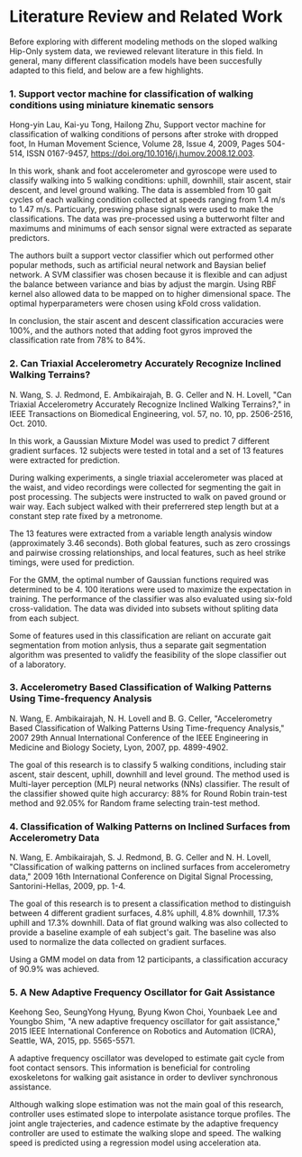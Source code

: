 
# Literature Review and Related Work

Before exploring with different modeling methods on the sloped walking Hip-Only system data, we reviewed relevant literature in this field. In general, many different classification models have been succesfully adapted to this field, and below are a few highlights.

### 1. Support vector machine for classification of walking conditions using miniature kinematic sensors
Hong-yin Lau, Kai-yu Tong, Hailong Zhu, Support vector machine for classification of walking conditions of persons after stroke with dropped foot, In Human Movement Science, Volume 28, Issue 4, 2009, Pages 504-514, ISSN 0167-9457, https://doi.org/10.1016/j.humov.2008.12.003.

In this work, shank and foot accelerometer and gyroscope were used to classify walking into 5 walking conditions: uphill, downhill, stair ascent, stair descent, and level ground walking. The data is assembled from 10 gait cycles of each walking condition collected at speeds ranging from 1.4 m/s to 1.47 m/s. Particuarly, preswing phase signals were used to make the classifications. The data was pre-processed using a butterworht filter and maximums and minimums of each sensor signal were extracted as separate predictors. 

The authors built a support vector classifier which out performed other popular methods, such as artificial neural network and Baysian belief network. A SVM classifier was chosen because it is flexible and can adjust the balance between variance and bias by adjust the margin. Using RBF kernel also allowed data to be mapped on to higher dimensional space. The optimal hyperparameters were chosen using kFold cross validation.

In conclusion, the stair ascent and descent classification accuracies were 100%, and the authors noted that adding foot gyros improved the classification rate from 78% to 84%.

### 2. Can Triaxial Accelerometry Accurately Recognize Inclined Walking Terrains?
N. Wang, S. J. Redmond, E. Ambikairajah, B. G. Celler and N. H. Lovell, "Can Triaxial Accelerometry Accurately Recognize Inclined Walking Terrains?," in IEEE Transactions on Biomedical Engineering, vol. 57, no. 10, pp. 2506-2516, Oct. 2010.

In this work, a Gaussian Mixture Model was used to predict 7 different gradient surfaces. 12 subjects were tested in total and a set of 13 features were extracted for prediction. 

During walking experiments, a single triaxial accelerometer was placed at the waist, and video recordings were collected for segmenting the gait in post processing. The subjects were instructed to walk on paved ground or wair way. Each subject walked with their preferrered step length but at a constant step rate fixed by a metronome.

The 13 features were extracted from a variable length analysis window (approximately 3.46 seconds). Both global features, such as zero crossings and pairwise crossing relationships, and local features, such as heel strike timings, were used for prediction.

For the GMM, the optimal number of Gaussian functions required was determined to be 4. 100 iterations were used to maximize the expectation in training. The performance of the classifier was also evaluated using six-fold cross-validation. The data was divided into subsets without spliting data from each subject. 

Some of features used in this classification are reliant on accurate gait segmentation from motion anlysis, thus a separate gait segmentation algorithm was presented to validfy the feasibility of the slope classifier out of a laboratory.

### 3. Accelerometry Based Classification of Walking Patterns Using Time-frequency Analysis

N. Wang, E. Ambikairajah, N. H. Lovell and B. G. Celler, "Accelerometry Based Classification of Walking Patterns Using Time-frequency Analysis," 2007 29th Annual International Conference of the IEEE Engineering in Medicine and Biology Society, Lyon, 2007, pp. 4899-4902.

The goal of this research is to classify 5 walking conditions, including stair ascent, stair descent, uphill, downhill and level ground. The method used is Multi-layer perception (MLP) neural networks (NNs) classifier. The result of the classifier showed quite high accurarcy: 88% for Round Robin train-test method and 92.05% for Random frame selecting train-test method.

### 4. Classification of Walking Patterns on Inclined Surfaces from Accelerometry Data

N. Wang, E. Ambikairajah, S. J. Redmond, B. G. Celler and N. H. Lovell, "Classification of walking patterns on inclined surfaces from accelerometry data," 2009 16th International Conference on Digital Signal Processing, Santorini-Hellas, 2009, pp. 1-4.

The goal of this research is to present a classification method to distinguish between 4 different gradient surfaces, 4.8% uphill, 4.8% downhill, 17.3% uphill and 17.3% downhill. Data of flat ground walking was also collected to provide a baseline example of eah subject's gait. The baseline was also used to normalize the data collected on gradient surfaces.

Using a GMM model on data from 12 participants, a classification accuracy of 90.9% was achieved.

### 5. A New Adaptive Frequency Oscillator for Gait Assistance

Keehong Seo, SeungYong Hyung, Byung Kwon Choi, Younbaek Lee and Youngbo Shim, "A new adaptive frequency oscillator for gait assistance," 2015 IEEE International Conference on Robotics and Automation (ICRA), Seattle, WA, 2015, pp. 5565-5571.

A adaptive frequency oscillator was developed to estimate gait cycle from foot contact sensors. This information is beneficial for controling exoskeletons for walking gait asistance in order to devliver synchronous assistance. 

Although walking slope estimation was not the main goal of this research, controller uses estimated slope to interpolate asistance torque profiles. The joint angle trajecteries, and cadence estimate by the adaptive frequency controller are used to estimate the walking slope and speed. The walking speed is predicted using a regression model using acceleration ata.



```python

```

